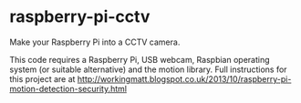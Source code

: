 raspberry-pi-cctv
=================

Make your Raspberry Pi into a CCTV camera.

This code requires a Raspberry Pi, USB webcam, Raspbian operating system (or suitable alternative) and the motion library.
Full instructions for this project are at http://workingmatt.blogspot.co.uk/2013/10/raspberry-pi-motion-detection-security.html

